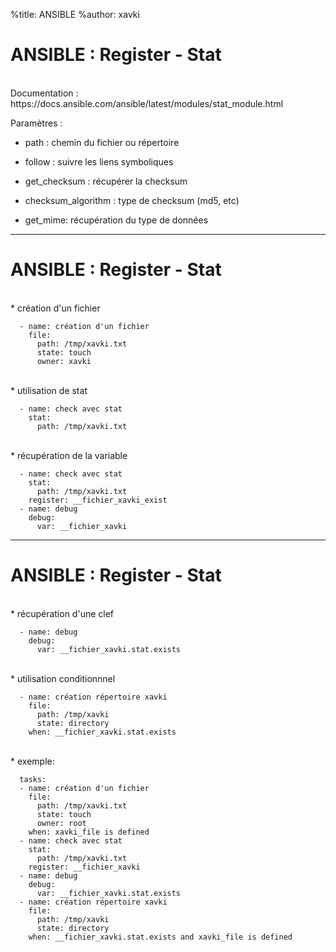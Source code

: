 %title: ANSIBLE
%author: xavki


# ANSIBLE : Register - Stat


<br>
Documentation : https://docs.ansible.com/ansible/latest/modules/stat_module.html

Paramètres :

* path : chemin du fichier ou répertoire

* follow : suivre les liens symboliques

* get_checksum  : récupérer la checksum

* checksum_algorithm : type de checksum (md5, etc)

* get_mime: récupération du type de données 

--------------------------------------------------------------

# ANSIBLE : Register - Stat


<br>
* création d'un fichier

```
  - name: création d'un fichier
    file:
      path: /tmp/xavki.txt
      state: touch
      owner: xavki
```

<br>
* utilisation de stat

```
  - name: check avec stat
    stat:
      path: /tmp/xavki.txt
```

<br>
* récupération de la variable

```
  - name: check avec stat
    stat:
      path: /tmp/xavki.txt
    register: __fichier_xavki_exist
  - name: debug
    debug:
      var: __fichier_xavki
```

--------------------------------------------------------------

# ANSIBLE : Register - Stat


<br>
* récupération d'une clef

```
  - name: debug
    debug:
      var: __fichier_xavki.stat.exists
```

<br>
* utilisation conditionnnel

```
  - name: création répertoire xavki
    file:
      path: /tmp/xavki
      state: directory
    when: __fichier_xavki.stat.exists
```

<br>
* exemple: 

```
  tasks:
  - name: création d'un fichier
    file:
      path: /tmp/xavki.txt
      state: touch
      owner: root
    when: xavki_file is defined
  - name: check avec stat
    stat:
      path: /tmp/xavki.txt
    register: __fichier_xavki
  - name: debug
    debug:
      var: __fichier_xavki.stat.exists
  - name: création répertoire xavki
    file:
      path: /tmp/xavki
      state: directory
    when: __fichier_xavki.stat.exists and xavki_file is defined
```
